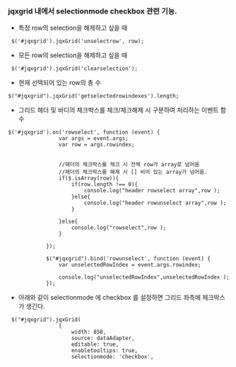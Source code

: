 ### jqxgrid 내에서 selectionmode checkbox 관련 기능.

 - 특정 row의 selection을 해제하고 싶을 때
```
 $('#jqxgrid').jqxGrid('unselectrow', row);
```
 - 모든 row의 selection을 해제하고 싶을 때
```
 $('#jqxgrid').jqxGrid('clearselection');
```
 - 현재 선택되어 있는 row의 총 수
```
$("#jqxgrid").jqxGrid('getselectedrowindexes').length;
```

 - 그리드 헤더 및 바디의 체크박스를 체크/체크해제 시 구분하여 처리하는 이벤트 함수 
```
$('#jqxgrid').on('rowselect', function (event) {
                var args = event.args;
                var row = args.rowindex;


                //헤더의 체크박스를 체크 시 전체 row가 array로 넘어옴
                //헤더의 체크박스를 해제 시 [] 비어 있는 array가 넘어옴.
                if($.isArray(row)){
                    if(row.length !== 0){
                        console.log("header rowselect array",row );
                    }else{
                        console.log("header rowunselect array",row );
                    }

                }else{
                    console.log("rowselect",row );
                }

            });

            $("#jqxgrid").bind('rowunselect', function (event) {
                var unselectedRowIndex = event.args.rowindex;

                console.log("unselectedRowIndex",unselectedRowIndex );
            });
 ```

 - 아래와 같이 selectionmode 에 checkbox 를 설정하면 그리드 좌측에 체크박스가 생긴다.
```
 $("#jqxgrid").jqxGrid(
                {
                    width: 850,
                    source: dataAdapter,
                    editable: true,
                    enabletooltips: true,
                    selectionmode: 'checkbox',
```
